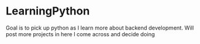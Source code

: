 # LearningPython

Goal is to pick up python as I learn more about backend development. Will post more projects in here I come across and decide doing 
